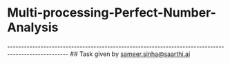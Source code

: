 # Multi-processing-Perfect-Number-Analysis
---------------------------------------------------------------------------------------------------- ## Task given by sameer.sinha@saarthi.ai
